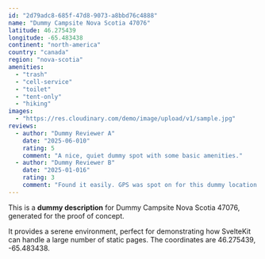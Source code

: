 ```yaml
---
id: "2d79adc8-685f-47d8-9073-a8bbd76c4888"
name: "Dummy Campsite Nova Scotia 47076"
latitude: 46.275439
longitude: -65.483438
continent: "north-america"
country: "canada"
region: "nova-scotia"
amenities:
  - "trash"
  - "cell-service"
  - "toilet"
  - "tent-only"
  - "hiking"
images:
  - "https://res.cloudinary.com/demo/image/upload/v1/sample.jpg"
reviews:
  - author: "Dummy Reviewer A"
    date: "2025-06-010"
    rating: 5
    comment: "A nice, quiet dummy spot with some basic amenities."
  - author: "Dummy Reviewer B"
    date: "2025-01-016"
    rating: 3
    comment: "Found it easily. GPS was spot on for this dummy location."
---
```


This is a **dummy description** for Dummy Campsite Nova Scotia 47076, generated for the proof of concept.

It provides a serene environment, perfect for demonstrating how SvelteKit can handle a large number of static pages. The coordinates are 46.275439, -65.483438.
